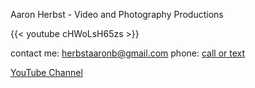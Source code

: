 Aaron Herbst - Video and Photography Productions

{{< youtube cHWoLsH65zs >}}



  contact me: [herbstaaronb@gmail.com](mailto:herbstaaronb@gmail.com)
  phone: [call or text](SMS:+1-435-979-6167)
  
  [YouTube Channel](https://www.youtube.com/@AaronHerbstProductions)
